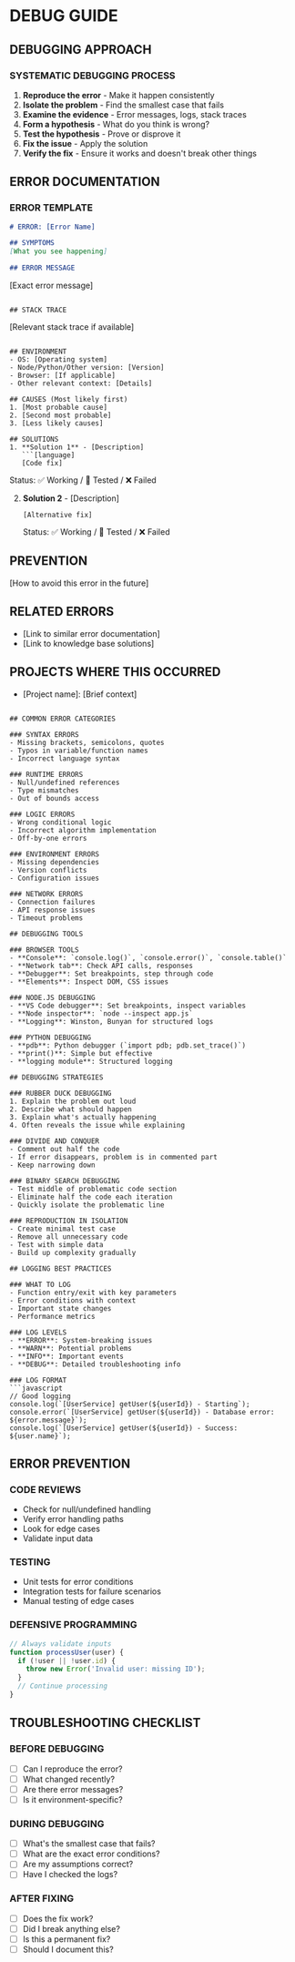 # DEBUG GUIDE

## DEBUGGING APPROACH

### SYSTEMATIC DEBUGGING PROCESS
1. **Reproduce the error** - Make it happen consistently
2. **Isolate the problem** - Find the smallest case that fails
3. **Examine the evidence** - Error messages, logs, stack traces
4. **Form a hypothesis** - What do you think is wrong?
5. **Test the hypothesis** - Prove or disprove it
6. **Fix the issue** - Apply the solution
7. **Verify the fix** - Ensure it works and doesn't break other things

## ERROR DOCUMENTATION

### ERROR TEMPLATE
```markdown
# ERROR: [Error Name]

## SYMPTOMS
[What you see happening]

## ERROR MESSAGE
```
[Exact error message]
```

## STACK TRACE
```
[Relevant stack trace if available]
```

## ENVIRONMENT
- OS: [Operating system]
- Node/Python/Other version: [Version]
- Browser: [If applicable]
- Other relevant context: [Details]

## CAUSES (Most likely first)
1. [Most probable cause]
2. [Second most probable]
3. [Less likely causes]

## SOLUTIONS
1. **Solution 1** - [Description]
   ```[language]
   [Code fix]
   ```
   Status: ✅ Working / 🧪 Tested / ❌ Failed

2. **Solution 2** - [Description]
   ```[language]
   [Alternative fix]
   ```
   Status: ✅ Working / 🧪 Tested / ❌ Failed

## PREVENTION
[How to avoid this error in the future]

## RELATED ERRORS
- [Link to similar error documentation]
- [Link to knowledge base solutions]

## PROJECTS WHERE THIS OCCURRED
- [Project name]: [Brief context]
```

## COMMON ERROR CATEGORIES

### SYNTAX ERRORS
- Missing brackets, semicolons, quotes
- Typos in variable/function names
- Incorrect language syntax

### RUNTIME ERRORS
- Null/undefined references
- Type mismatches
- Out of bounds access

### LOGIC ERRORS
- Wrong conditional logic
- Incorrect algorithm implementation
- Off-by-one errors

### ENVIRONMENT ERRORS
- Missing dependencies
- Version conflicts
- Configuration issues

### NETWORK ERRORS
- Connection failures
- API response issues
- Timeout problems

## DEBUGGING TOOLS

### BROWSER TOOLS
- **Console**: `console.log()`, `console.error()`, `console.table()`
- **Network tab**: Check API calls, responses
- **Debugger**: Set breakpoints, step through code
- **Elements**: Inspect DOM, CSS issues

### NODE.JS DEBUGGING
- **VS Code debugger**: Set breakpoints, inspect variables
- **Node inspector**: `node --inspect app.js`
- **Logging**: Winston, Bunyan for structured logs

### PYTHON DEBUGGING
- **pdb**: Python debugger (`import pdb; pdb.set_trace()`)
- **print()**: Simple but effective
- **logging module**: Structured logging

## DEBUGGING STRATEGIES

### RUBBER DUCK DEBUGGING
1. Explain the problem out loud
2. Describe what should happen
3. Explain what's actually happening
4. Often reveals the issue while explaining

### DIVIDE AND CONQUER
- Comment out half the code
- If error disappears, problem is in commented part
- Keep narrowing down

### BINARY SEARCH DEBUGGING
- Test middle of problematic code section
- Eliminate half the code each iteration
- Quickly isolate the problematic line

### REPRODUCTION IN ISOLATION
- Create minimal test case
- Remove all unnecessary code
- Test with simple data
- Build up complexity gradually

## LOGGING BEST PRACTICES

### WHAT TO LOG
- Function entry/exit with key parameters
- Error conditions with context
- Important state changes
- Performance metrics

### LOG LEVELS
- **ERROR**: System-breaking issues
- **WARN**: Potential problems
- **INFO**: Important events
- **DEBUG**: Detailed troubleshooting info

### LOG FORMAT
```javascript
// Good logging
console.log(`[UserService] getUser(${userId}) - Starting`);
console.error(`[UserService] getUser(${userId}) - Database error: ${error.message}`);
console.log(`[UserService] getUser(${userId}) - Success: ${user.name}`);
```

## ERROR PREVENTION

### CODE REVIEWS
- Check for null/undefined handling
- Verify error handling paths
- Look for edge cases
- Validate input data

### TESTING
- Unit tests for error conditions
- Integration tests for failure scenarios
- Manual testing of edge cases

### DEFENSIVE PROGRAMMING
```javascript
// Always validate inputs
function processUser(user) {
  if (!user || !user.id) {
    throw new Error('Invalid user: missing ID');
  }
  // Continue processing
}
```

## TROUBLESHOOTING CHECKLIST

### BEFORE DEBUGGING
- [ ] Can I reproduce the error?
- [ ] What changed recently?
- [ ] Are there error messages?
- [ ] Is it environment-specific?

### DURING DEBUGGING
- [ ] What's the smallest case that fails?
- [ ] What are the exact error conditions?
- [ ] Are my assumptions correct?
- [ ] Have I checked the logs?

### AFTER FIXING
- [ ] Does the fix work?
- [ ] Did I break anything else?
- [ ] Is this a permanent fix?
- [ ] Should I document this?
